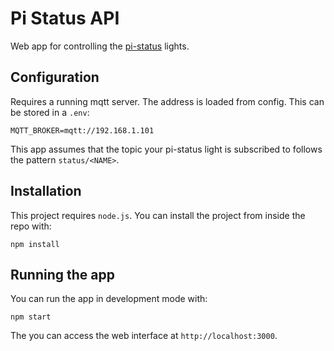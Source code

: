 # Pi Status API

Web app for controlling the [pi-status](https://github.com/ian-antking/pi-status/blob/master/README.md) lights.

## Configuration

Requires a running mqtt server. The address is loaded from config. This can be stored in a `.env`:

```
MQTT_BROKER=mqtt://192.168.1.101
```
This app assumes that the topic your pi-status light is subscribed to follows the pattern `status/<NAME>`.

## Installation
This project requires `node.js`. You can install the project from inside the repo with:

```
npm install
```

## Running the app
You can run the app in development mode with:
```
npm start
```

The you can access the web interface at `http://localhost:3000`.
